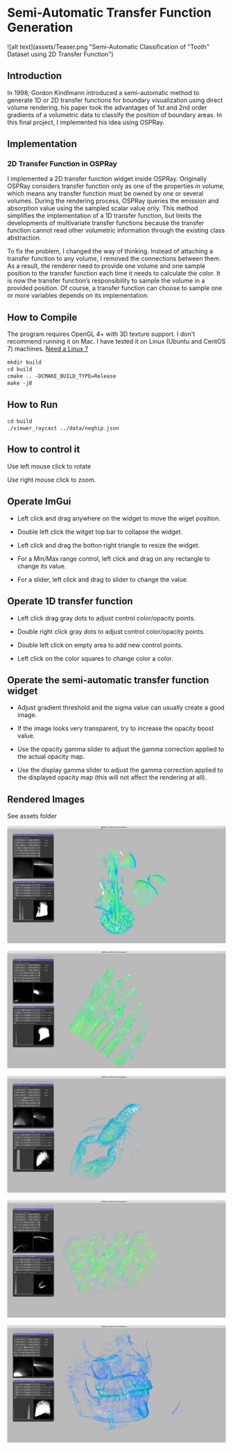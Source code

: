 # Semi-Automatic Transfer Function Generation #

![alt text](assets/Teaser.png "Semi-Automatic Classification of "Tooth" Dataset using 2D Transfer Function")

## Introduction ##

In 1998, Gordon Kindlmann introduced a semi-automatic method to generate 1D or 2D transfer functions for boundary visualization using direct volume rendering. his paper took the advantages of 1st and 2nd order gradients of a volumetric data to classify the position of boundary areas. In this final project, I implemented his idea using OSPRay.
 
## Implementation ##
### 2D Transfer Function in OSPRay ###

I implemented a 2D transfer function widget inside OSPRay. Originally OSPRay considers transfer function only as one of the properties in volume, which means any transfer function must be owned by one or several volumes. During the rendering process, OSPRay queries the emission and absorption value using the sampled scalar value only. This method simplifies the implementation of a 1D transfer function, but limits the developments of multivariate transfer functions because the transfer function cannot read other volumetric information through the existing class abstraction.

To fix the problem, I changed the way of thinking. Instead of attaching a transfer function to any volume, I removed the connections between them. As a result, the renderer need to provide one volume and one sample position to the transfer function each time it needs to calculate the color. It is now the transfer function’s responsibility to sample the volume in a provided position. Of course, a transfer function can choose to sample one or more variables depends on its implementation.

## How to Compile ##

The program requires OpenGL 4+ with 3D texture support. I don't recommend running it on Mac. I have tested it on Linux (Ubuntu and CentOS 7) machines. [Need a Linux ?](HELPME.md)

```
mkdir build
cd build
cmake .. -DCMAKE_BUILD_TYPE=Release
make -j8
```

## How to Run ##

```
cd build
./viewer_raycast ../data/neghip.json
```

## How to control it ##

Use left mouse click to rotate 

Use right mouse click to zoom.

## Operate ImGui ##

* Left click and drag anywhere on the widget to move the wiget position.

* Double left click the witget top bar to collapse the widget.

* Left click and drag the botton right triangle to resize the widget.

* For a Min/Max range control, left click and drag on any rectangle to change its value. 

* For a slider, left click and drag to slider to change the value.

## Operate 1D transfer function ##

* Left click drag gray dots to adjust control color/opacity points.

* Double right click gray dots to adjust control color/opacity points.

* Double left click on empty area to add new control points.

* Left click on the color squares to change color a color.

## Operate the semi-automatic transfer function widget ##

* Adjust gradient threshold and the sigma value can usually create a good image.

* If the image looks very transparent, try to increase the opacity boost value.

* Use the opacity gamma slider to adjust the gamma correction applied to the actual opacity map.

* Use the display gamma slider to adjust the gamma correction applied to the displayed opacity map (this will not affect the rendering at all).

## Rendered Images ##

See assets folder

![alt text](assets/csafe.png "csafe")

![alt text](assets/foot.png "foot")

![alt text](assets/lobster.png "lobster")

![alt text](assets/silicium.png "silicium")

![alt text](assets/skull.png "skull")
